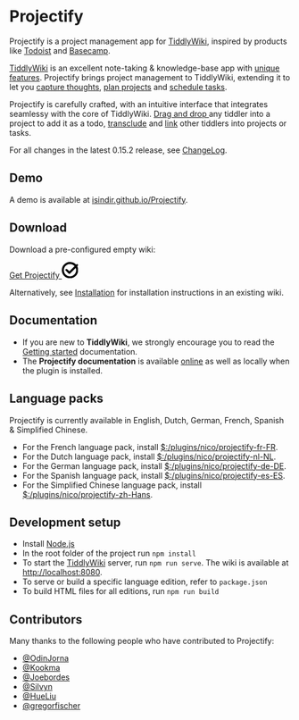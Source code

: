 <h1 class="">Projectify</h1><p>Projectify is a project management app for <a class="tc-tiddlylink-external" href="https://tiddlywiki.com" rel="noopener noreferrer" target="_blank">TiddlyWiki</a>, inspired by products like <a class="tc-tiddlylink-external" href="https://todoist.com" rel="noopener noreferrer" target="_blank">Todoist</a> and <a class="tc-tiddlylink-external" href="https://basecamp.com" rel="noopener noreferrer" target="_blank">Basecamp</a>.</p><p><a class="tc-tiddlylink-external" href="https://tiddlywiki.com" rel="noopener noreferrer" target="_blank">TiddlyWiki</a> is an excellent note-taking &amp; knowledge-base app with <a class="tc-tiddlylink-external" href="https://tiddlywiki.com/#TiddlyWiki" rel="noopener noreferrer" target="_blank">unique features</a>. Projectify brings project management to TiddlyWiki, extending it to let you <a class="tc-tiddlylink tc-tiddlylink-shadow" href="https://isindir.github.io/Projectify/demo.html#%24%3A%2Fplugins%2Fnico%2Fprojectify%2Fdoc%2FInbox">capture thoughts</a>, <a class="tc-tiddlylink tc-tiddlylink-shadow" href="https://isindir.github.io/Projectify/demo.html#%24%3A%2Fplugins%2Fnico%2Fprojectify%2Fdoc%2FProjects">plan projects</a> and <a class="tc-tiddlylink tc-tiddlylink-shadow" href="https://isindir.github.io/Projectify/demo.html#%24%3A%2Fplugins%2Fnico%2Fprojectify%2Fdoc%2FSchedule">schedule tasks</a>.</p><p>Projectify is carefully crafted, with an intuitive interface that integrates seamlessy with the core of TiddlyWiki. <a class="tc-tiddlylink-external" href="https://tiddlywiki.com/#Drag%20and%20Drop" rel="noopener noreferrer" target="_blank">Drag and drop </a> any tiddler into a project to add it as a todo, <a class="tc-tiddlylink-external" href="https://tiddlywiki.com/#Transclusion" rel="noopener noreferrer" target="_blank">transclude</a> and <a class="tc-tiddlylink-external" href="https://tiddlywiki.com/#Linking%20in%20WikiText" rel="noopener noreferrer" target="_blank">link</a> other tiddlers into projects or tasks.</p><p>For all changes in the latest 0.15.2 release, see <a class="tc-tiddlylink tc-tiddlylink-shadow" href="https://isindir.github.io/Projectify/demo.html#%24%3A%2Fplugins%2Fnico%2Fprojectify%2Fchangelog">ChangeLog</a>.</p><h2 class="">Demo</h2><p>A demo is available at <a class="tc-tiddlylink-external" href="https://isindir.github.io/Projectify" rel="noopener noreferrer" target="_blank">isindir.github.io/Projectify</a>.</p><h2 class="">Download</h2><p>Download a pre-configured empty wiki:</p><p><a class="py-btn btn-primary download-link" download="empty.html" href="https://isindir.github.io/Projectify/empty.html">
  Get Projectify <svg class="tc-image-save-button tc-image-button" height="22pt" viewBox="0 0 128 128" width="22pt"><path d="M120.783 34.33c4.641 8.862 7.266 18.948 7.266 29.646 0 35.347-28.653 64-64 64-35.346 0-64-28.653-64-64 0-35.346 28.654-64 64-64 18.808 0 35.72 8.113 47.43 21.03l2.68-2.68c3.13-3.13 8.197-3.132 11.321-.008 3.118 3.118 3.121 8.193-.007 11.32l-4.69 4.691zm-12.058 12.058a47.876 47.876 0 013.324 17.588c0 26.51-21.49 48-48 48s-48-21.49-48-48 21.49-48 48-48c14.39 0 27.3 6.332 36.098 16.362L58.941 73.544 41.976 56.578c-3.127-3.127-8.201-3.123-11.32-.005-3.123 3.124-3.119 8.194.006 11.319l22.617 22.617a7.992 7.992 0 005.659 2.347c2.05 0 4.101-.783 5.667-2.349l44.12-44.12z" fill-rule="evenodd"></path></svg>
</a></p><p>Alternatively, see <a class="tc-tiddlylink tc-tiddlylink-shadow" href="https://isindir.github.io/Projectify/demo.html#%24%3A%2Fplugins%2Fnico%2Fprojectify%2Fdoc%2FInstallation">Installation</a> for installation instructions in an existing wiki.</p><h2 class="">Documentation</h2><ul><li>If you are new to <strong>TiddlyWiki</strong>, we strongly encourage you to read the <a class="tc-tiddlylink-external" href="https://tiddlywiki.com/#GettingStarted" rel="noopener noreferrer" target="_blank">Getting started</a> documentation.</li><li>The <strong>Projectify documentation</strong> is available <a class="tc-tiddlylink tc-tiddlylink-shadow" href="https://isindir.github.io/Projectify/demo.html#%24%3A%2Fplugins%2Fnico%2Fprojectify%2Fdoc%2FHelp">online</a> as well as locally when the plugin is installed.</li></ul><h2 class="">Language packs</h2><p>Projectify is currently available in English, Dutch, German, French, Spanish &amp; Simplified Chinese.</p><ul><li>For the French language pack, install <a class="tc-tiddlylink tc-tiddlylink-resolves" href="https://isindir.github.io/Projectify/demo.html#%24%3A%2Fplugins%2Fnico%2Fprojectify-fr-FR">$:/plugins/nico/projectify-fr-FR</a>.</li><li>For the Dutch language pack, install <a class="tc-tiddlylink tc-tiddlylink-resolves" href="https://isindir.github.io/Projectify/demo.html#%24%3A%2Fplugins%2Fnico%2Fprojectify-nl-NL">$:/plugins/nico/projectify-nl-NL</a>.</li><li>For the German language pack, install <a class="tc-tiddlylink tc-tiddlylink-resolves" href="https://isindir.github.io/Projectify/demo.html#%24%3A%2Fplugins%2Fnico%2Fprojectify-de-DE">$:/plugins/nico/projectify-de-DE</a>.</li><li>For the Spanish language pack, install <a class="tc-tiddlylink tc-tiddlylink-resolves" href="https://isindir.github.io/Projectify/demo.html#%24%3A%2Fplugins%2Fnico%2Fprojectify-es-ES">$:/plugins/nico/projectify-es-ES</a>.</li><li>For the Simplified Chinese language pack, install <a class="tc-tiddlylink tc-tiddlylink-resolves" href="https://isindir.github.io/Projectify/demo.html#%24%3A%2Fplugins%2Fnico%2Fprojectify-zh-Hans">$:/plugins/nico/projectify-zh-Hans</a>.</li></ul><h2 class="">Development setup</h2><ul><li>Install <a class="tc-tiddlylink-external" href="https://nodejs.org/en/" rel="noopener noreferrer" target="_blank">Node.js</a></li><li>In the root folder of the project run <code>npm install</code></li><li>To start the <a class="tc-tiddlylink tc-tiddlylink-missing" href="https://isindir.github.io/Projectify/demo.html#TiddlyWiki">TiddlyWiki</a> server, run <code>npm run serve</code>. The wiki is available at <a class="tc-tiddlylink-external" href="http://localhost:8080" rel="noopener noreferrer" target="_blank">http://localhost:8080</a>.</li><li>To serve or build a specific language edition, refer to <code>package.json</code></li><li>To build HTML files for all editions, run <code>npm run build</code></li></ul><h2 class="">Contributors</h2><p>Many thanks to the following people who have contributed to Projectify:</p><ul><li><a class="tc-tiddlylink-external" href="https://github.com/OdinJorna" rel="noopener noreferrer" target="_blank">@OdinJorna</a></li><li><a class="tc-tiddlylink-external" href="https://github.com/kookma" rel="noopener noreferrer" target="_blank">@Kookma</a></li><li><a class="tc-tiddlylink-external" href="https://github.com/joebordes" rel="noopener noreferrer" target="_blank">@Joebordes</a></li><li><a class="tc-tiddlylink-external" href="https://github.com/silvyn" rel="noopener noreferrer" target="_blank">@Silvyn</a></li><li><a class="tc-tiddlylink-external" href="https://github.com/HueLiu" rel="noopener noreferrer" target="_blank">@HueLiu</a></li><li><a class="tc-tiddlylink-external" href="https://github.com/gregorfischer" rel="noopener noreferrer" target="_blank">@gregorfischer</a></li></ul>